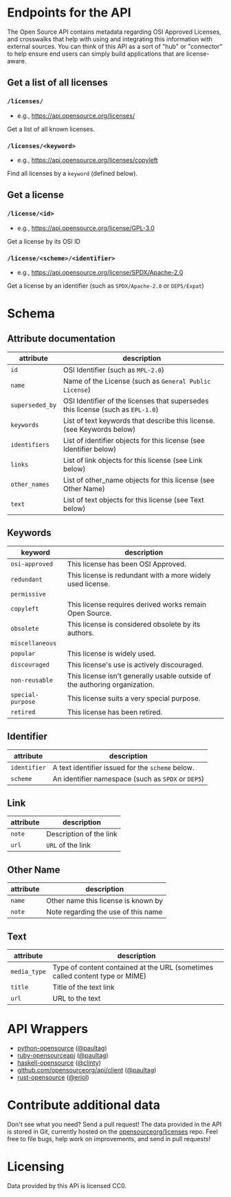 Endpoints for the API
=====================

The Open Source API contains metadata regarding OSI Approved Licenses,
and crosswalks that help with using and integrating this information
with external sources. You can think of this API as a sort of "hub" or
"connector" to help ensure end users can simply build applications that
are license-aware.

Get a list of all licenses
--------------------------

### `/licenses/`

 - e.g., https://api.opensource.org/licenses/

Get a list of all known licenses.

### `/licenses/<keyword>`

 - e.g., https://api.opensource.org/licenses/copyleft

 Find all licenses by a `keyword` (defined below).

Get a license
-------------

### `/license/<id>`

 - e.g., https://api.opensource.org/license/GPL-3.0

Get a license by its OSI ID

### `/license/<scheme>/<identifier>`

 - e.g., https://api.opensource.org/license/SPDX/Apache-2.0

Get a license by an identifier (such as `SPDX/Apache-2.0` or `DEP5/Expat`)

Schema
======

Attribute documentation
-----------------------

attribute       | description
----------------|------------
`id`            | OSI Identifier (such as `MPL-2.0`)
`name`          | Name of the License (such as `General Public License`)
`superseded_by` | OSI Identifier of the licenses that supersedes this license (such as `EPL-1.0`)
`keywords`      | List of text keywords that describe this license. (see Keywords below)
`identifiers`   | List of identifier objects for this license (see Identifier below)
`links`         | List of link objects for this license (see Link below)
`other_names`   | List of other_name objects for this license (see Other Name)
`text`          | List of text objects for this license (see Text below)


Keywords
--------

keyword           | description
------------------|------------
`osi-approved`    | This license has been OSI Approved.
`redundant`       | This license is redundant with a more widely used license.
`permissive`      |
`copyleft`        | This license requires derived works remain Open Source.
`obsolete`        | This license is considered obsolete by its authors.
`miscellaneous`   |
`popular`         | This license is widely used.
`discouraged`     | This license's use is actively discouraged.
`non-reusable`    | This license isn't generally usable outside of the authoring organization.
`special-purpose` | This license suits a very special purpose.
`retired`         | This license has been retired.


Identifier
----------

attribute         | description
------------------|------------
`identifier`      | A text identifier issued for the `scheme` below.
`scheme`          | An identifier namespace (such as `SPDX` or `DEP5`)


Link
----

attribute         | description
------------------|------------
`note`            | Description of the link
`url`             | `URL` of the link


Other Name
----------

attribute         | description
------------------|------------
`name`            | Other name this license is known by
`note`            | Note regarding the use of this name

Text
----

attribute         | description
------------------|------------
`media_type`      | Type of content contained at the URL (sometimes called content type or MIME)
`title`           | Title of the text link
`url`             | URL to the text


API Wrappers
============

  - [python-opensource](https://github.com/opensourceorg/python-opensource) ([@paultag](http://github.com/paultag))
  - [ruby-opensourceapi](https://github.com/opensourceorg/ruby-opensourceapi) ([@paultag](http://github.com/paultag))
  - [haskell-opensource](https://github.com/OpenSourceOrg/haskell-opensource) ([@clinty](http://github.com/clinty))
  - [github.com/opensourceorg/api/client](https://github.com/OpenSourceOrg/api/tree/master/client) ([@paultag](http://github.com/paultag))
  - [rust-opensource](https://github.com/opensourceorg/rust-opensource) ([@eriol](https://github.com/eriol))

Contribute additional data
==========================

Don't see what you need? Send a pull request! The data provided in the API is
stored in Git, currently hosted on the
[opensourceorg/licenses](https://github.com/opensourceorg/licenses) repo.
Feel free to file bugs, help work on improvements, and send in pull requests!

Licensing
=========

Data provided by this API is licensed CC0.
